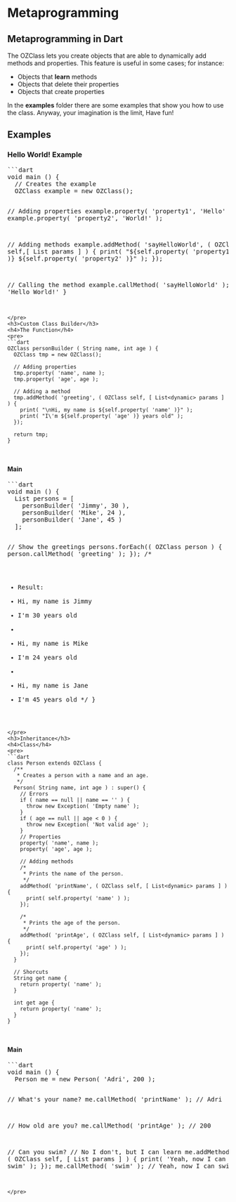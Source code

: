 # Metaprogramming
<h2>Metaprogramming in Dart</h2>
<p>
The OZClass lets you create objects that are able to dynamically add methods and properties. This feature is useful
in some cases; for instance:
</p>
<ul>
  <li>Objects that <strong>learn</strong> methods</li>
  <li>Objects that delete their properties</li>
  <li>Objects that create properties</li>
</ul>
<p>
In the <strong>examples</strong> folder there are some examples that show you how to use the class. Anyway,
your imagination is the limit, Have fun!
</p>
<h2>Examples</h2>
<h3>Hello World! Example</h3>
<pre>
```dart
void main () {
  // Creates the example
  OZClass example = new OZClass();
  
  // Adding properties
  example.property( 'property1', 'Hello' );
  example.property( 'property2', 'World!' );
  
  // Adding methods
  example.addMethod( 'sayHelloWorld', ( OZClass self,[ List<dynamic> params ] ) {
    print( "${self.property( 'property1' )} ${self.property( 'property2' )}" );
  });
  
  // Calling the method
  example.callMethod( 'sayHelloWorld' );  // 'Hello World!'
}
```
</pre>
<h3>Custom Class Builder</h3>
<h4>The Function</h4>
<pre>
```dart
OZClass personBuilder ( String name, int age ) {
  OZClass tmp = new OZClass();
  
  // Adding properties
  tmp.property( 'name', name );
  tmp.property( 'age', age );
  
  // Adding a method
  tmp.addMethod( 'greeting', ( OZClass self, [ List<dynamic> params ] ) {
    print( "\nHi, my name is ${self.property( 'name' )}" );
    print( "I\'m ${self.property( 'age' )} years old" );
  });
  
  return tmp;
}
```
</pre>
<h4>Main</h4>
<pre>
```dart
void main () {
  List<OZClass> persons = [
    personBuilder( 'Jimmy', 30 ),
    personBuilder( 'Mike', 24 ),
    personBuilder( 'Jane', 45 )
  ];
  
  // Show the greetings
  persons.forEach(( OZClass person ) {
    person.callMethod( 'greeting' );
  });
  /*
   * Result:
   * Hi, my name is Jimmy
   * I'm 30 years old
   *
   * Hi, my name is Mike
   * I'm 24 years old
   *
   * Hi, my name is Jane
   * I'm 45 years old
   */
}
```
</pre>
<h3>Inheritance</h3>
<h4>Class</h4>
<pre>
```dart
class Person extends OZClass {
  /**
   * Creates a person with a name and an age.
   */
  Person( String name, int age ) : super() {
    // Errors
    if ( name == null || name == '' ) {
      throw new Exception( 'Empty name' );
    }
    if ( age == null || age < 0 ) {
      throw new Exception( 'Not valid age' );
    }
    // Properties
    property( 'name', name );
    property( 'age', age );
    
    // Adding methods
    /*
     * Prints the name of the person.
     */
    addMethod( 'printName', ( OZClass self, [ List<dynamic> params ] ) {
      print( self.property( 'name' ) );
    });
    
    /*
     * Prints the age of the person.
     */
    addMethod( 'printAge', ( OZClass self, [ List<dynamic> params ] ) {
      print( self.property( 'age' ) );
    });
  }
  
  // Shorcuts
  String get name {
    return property( 'name' );
  }
  
  int get age {
    return property( 'name' );
  }
}
```
</pre>
<h4>Main</h4>
<pre>
```dart
void main () {
  Person me = new Person( 'Adri', 200 );
  
  // What's your name?
  me.callMethod( 'printName' ); // Adri
  
  // How old are you?
  me.callMethod( 'printAge' ); // 200
  
  // Can you swim?
  // No I don't, but I can learn
  me.addMethod( 'swim', ( OZClass self, [ List<dynamic> params ] ) {
    print( 'Yeah, now I can swim' );
  });
  me.callMethod( 'swim' ); // Yeah, now I can swim
}
```
</pre>
